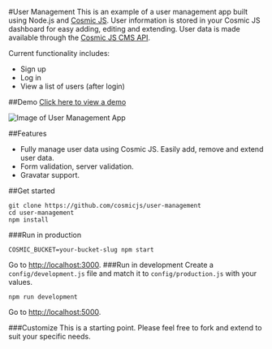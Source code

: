 #User Management
This is an example of a user management app built using Node.js and [Cosmic JS](https://cosmicjs.com).  User information is stored in your Cosmic JS dashboard for easy adding, editing and extending.  User data is made available through the [Cosmic JS CMS API](https://cosmicjs.com).

Current functionality includes:
- Sign up
- Log in
- View a list of users (after login)

##Demo
[Click here to view a demo](https://cosmicjs.com/apps/user-management/demo)

![Image of User Management App](https://cosmicjs.com/uploads/d0934110-a698-11e6-8ae9-e32496a689d4-user-management.gif)

##Features
- Fully manage user data using Cosmic JS.  Easily add, remove and extend user data.
- Form validation, server validation.
- Gravatar support.

##Get started
```
git clone https://github.com/cosmicjs/user-management
cd user-management
npm install
```

###Run in production
```
COSMIC_BUCKET=your-bucket-slug npm start
```
Go to [http://localhost:3000](http://localhost:3000).
###Run in development
Create a `config/development.js` file and match it to `config/production.js` with your values.
```
npm run development
```
Go to [http://localhost:5000](http://localhost:5000).

###Customize
This is a starting point.  Please feel free to fork and extend to suit your specific needs.
